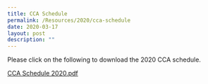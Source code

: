 ```yaml
---
title: CCA Schedule
permalink: /Resources/2020/cca-schedule
date: 2020-03-17
layout: post
description: ""
---
```

Please click on the following to download the 2020 CCA schedule.  
  
[CCA Schedule 2020.pdf](https://www-bpghs-moe-edu-sg-admin.cwp.sg/qql/slot/u148/BPGHS%202020/Announcements%20&%20Updates/CCA%20Schedule%202020.pdf)
